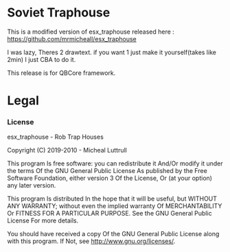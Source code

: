 # Soviet Traphouse
 This is a modified version of esx_traphouse released here : https://github.com/mrmicheall/esx_traphouse

I was lazy, Theres 2 drawtext. if you want 1 just make it yourself(takes like 2min) I just CBA to do it.

This release is for QBCore framework. 


# Legal
### License
esx_traphouse - Rob Trap Houses

Copyright (C) 2019-2010 - Micheal Luttrull

This program Is free software: you can redistribute it And/Or modify it under the terms Of the GNU General Public License As published by the Free Software Foundation, either version 3 Of the License, Or (at your option) any later version.

This program Is distributed In the hope that it will be useful, but WITHOUT ANY WARRANTY; without even the implied warranty Of MERCHANTABILITY Or FITNESS FOR A PARTICULAR PURPOSE. See the GNU General Public License For more details.

You should have received a copy Of the GNU General Public License along with this program. If Not, see http://www.gnu.org/licenses/.

